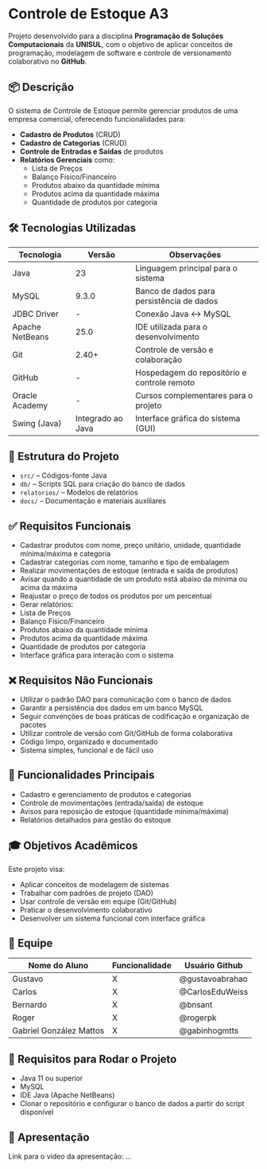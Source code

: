 # Controle de Estoque A3

Projeto desenvolvido para a disciplina **Programação de Soluções Computacionais** da **UNISUL**, com o objetivo de aplicar conceitos de programação, modelagem de software e controle de versionamento colaborativo no **GitHub**.

## 📦 Descrição

O sistema de Controle de Estoque permite gerenciar produtos de uma empresa comercial, oferecendo funcionalidades para:

- **Cadastro de Produtos** (CRUD)
- **Cadastro de Categorias** (CRUD)
- **Controle de Entradas e Saídas** de produtos
- **Relatórios Gerenciais** como:
    - Lista de Preços
    - Balanço Físico/Financeiro
    - Produtos abaixo da quantidade mínima
    - Produtos acima da quantidade máxima
    - Quantidade de produtos por categoria

## 🛠️ Tecnologias Utilizadas

| Tecnologia         | Versão          | Observações                                 |
|--------------------|-----------------|---------------------------------------------|
| Java               | 23              | Linguagem principal para o sistema          |
| MySQL              | 9.3.0           | Banco de dados para persistência de dados   |
| JDBC Driver        | -               | Conexão Java <-> MySQL                      |
| Apache NetBeans    | 25.0            | IDE utilizada para o desenvolvimento        |
| Git                | 2.40+           | Controle de versão e colaboração            |
| GitHub             | -               | Hospedagem do repositório e controle remoto |
| Oracle Academy     | -               | Cursos complementares para o projeto        |
| Swing (Java)       | Integrado ao Java | Interface gráfica do sistema (GUI)        |

## 📁 Estrutura do Projeto

- `src/` – Códigos-fonte Java
- `db/` – Scripts SQL para criação do banco de dados
- `relatorios/` – Modelos de relatórios
- `docs/` – Documentação e materiais auxiliares

## ✅ Requisitos Funcionais

- Cadastrar produtos com nome, preço unitário, unidade, quantidade mínima/máxima e categoria
- Cadastrar categorias com nome, tamanho e tipo de embalagem
- Realizar movimentações de estoque (entrada e saída de produtos)
- Avisar quando a quantidade de um produto está abaixo da mínima ou acima da máxima
- Reajustar o preço de todos os produtos por um percentual
- Gerar relatórios:
- Lista de Preços
- Balanço Físico/Financeiro
- Produtos abaixo da quantidade mínima
- Produtos acima da quantidade máxima
- Quantidade de produtos por categoria
- Interface gráfica para interação com o sistema

## ❌ Requisitos Não Funcionais

- Utilizar o padrão DAO para comunicação com o banco de dados
- Garantir a persistência dos dados em um banco MySQL
- Seguir convenções de boas práticas de codificação e organização de pacotes
- Utilizar controle de versão com Git/GitHub de forma colaborativa
- Código limpo, organizado e documentado
- Sistema simples, funcional e de fácil uso

## 🎯 Funcionalidades Principais

- Cadastro e gerenciamento de produtos e categorias
- Controle de movimentações (entrada/saída) de estoque
- Avisos para reposição de estoque (quantidade mínima/máxima)
- Relatórios detalhados para gestão do estoque

## 🎓 Objetivos Acadêmicos

Este projeto visa:

- Aplicar conceitos de modelagem de sistemas
- Trabalhar com padrões de projeto (DAO)
- Usar controle de versão em equipe (Git/GitHub)
- Praticar o desenvolvimento colaborativo
- Desenvolver um sistema funcional com interface gráfica

## 👥 Equipe

| Nome do Aluno           | Funcionalidade | Usuário Github  |
|-------------------------|----------------|-----------------|
| Gustavo                 | X              | @gustavoabrahao |
| Carlos                  | X              | @CarlosEduWeiss |
| Bernardo                | X              | @bnsant         |
| Roger                   | X              | @rogerpk        |
| Gabriel González Mattos | X              | @gabinhogmtts   |

## 📌 Requisitos para Rodar o Projeto

- Java 11 ou superior
- MySQL
- IDE Java (Apache NetBeans)
- Clonar o repositório e configurar o banco de dados a partir do script disponível


## 🎥 Apresentação

Link para o vídeo da apresentação: ...
